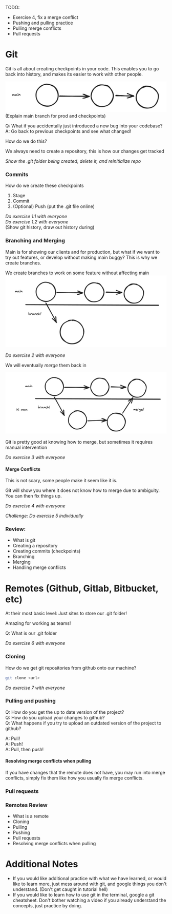 TODO: 
* Exercise 4, fix a merge conflict
* Pushing and pulling practice
* Pulling merge conflicts
* Pull requests

# Git

Git is all about creating checkpoints in your code. This enables you to go back into history, and makes its easier to work with other people.

![checkpoints](main.png)
(Explain main branch for prod and checkpoints)

Q: What if you accidentally just introduced a new bug into your codebase?  
A: Go back to previous checkpoints and see what changed!  

How do we do this?

We always need to create a repository, this is how our changes get tracked

*Show the .git folder being created, delete it, and reinitialize repo*

### Commits

How do we create these checkpoints

1. Stage
2. Commit
3. (Optional) Push (put the .git file online)

*Do exercise 1.1 with everyone*  
*Do exercise 1.2 with everyone*  
(Show git history, draw out history during)

### Branching and Merging

Main is for showing our clients and for production, but what if we want to try out features, or develop without making main buggy? This is why we create branches.

We create branches to work on some feature without affecting main 
![branch](branch.png)

*Do exercise 2 with everyone*

We will eventually *merge* them back in

![merge](merge.png)

Git is pretty good at knowing how to merge, but sometimes it requires manual intervention

*Do exercise 3 with everyone*

#### Merge Conflicts

This is not scary, some people make it seem like it is. 

Git will show you where it does not know how to merge due to ambiguity. You can then fix things up.

*Do exercise 4 with everyone*

*Challenge: Do exercise 5 individually*

### Review:

* What is git
* Creating a repository
* Creating commits (checkpoints)
* Branching
* Merging
* Handling merge conflicts

# Remotes (Github, Gitlab, Bitbucket, etc)

At their most basic level: Just sites to store our .git folder!

Amazing for working as teams!

Q: What is our .git folder

*Do exercise 6 with everyone*

### Cloning

How do we get git repositories from github onto our machine?

``` bash
git clone <url>
```

*Do exercise 7 with everyone*

### Pulling and pushing

Q: How do you get the up to date version of the project?  
Q: How do you upload your changes to github?  
Q: What happens if you try to upload an outdated version of the project to github?  

A: Pull!  
A: Push!  
A: Pull, then push!  

#### Resolving merge conflicts when pulling

If you have changes that the remote does not have, you may run into merge conflicts, simply fix them like how you usually fix merge conflicts. 

### Pull requests



### Remotes Review

* What is a remote
* Cloning
* Pulling
* Pushing
* Pull requests
* Resolving merge conflicts when pulling

# Additional Notes
* If you would like additional practice with what we have learned, or would like to learn more, just mess around with git, and google things you don't understand. (Don't get caught in tutorial hell)
* If you would like to learn how to use git in the terminal, google a git cheatsheet. Don't bother watching a video if you already understand the concepts, just practice by doing.